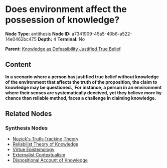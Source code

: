 # Does environment affect the possession of knowledge?

**Node Type:** antithesis
**Node ID:** a7341909-45a5-40b6-a522-14e0462bc475
**Depth:** 4
**Terminal:** No

**Parent:** [Knowledge as Defeasibility Justified True Belief](knowledge-as-defeasibility-justified-true-belief-synthesis-aec63281-a996-416c-bc8b-1d3a101bcb43.md)

## Content

**In a scenario where a person has justified true belief without knowledge of the environment that affects the truth of the proposition, the claim to knowledge may be questioned.**, **For instance, a person in an environment where their senses are systematically deceived, yet they believe more by chance than reliable method, faces a challenge in claiming knowledge.**

## Related Nodes

### Synthesis Nodes

- [Nozick's Truth-Tracking Theory](nozicks-truth-tracking-theory-synthesis-5b7a4b19-304b-414d-9619-f18bdb63e072.md)
- [Reliabilist Theory of Knowledge](reliabilist-theory-of-knowledge-synthesis-62e3879b-a124-485a-85fb-5fc8a8012f88.md)
- [Virtue Epistemology](virtue-epistemology-synthesis-9d8cb139-18d7-4225-9035-601e8f894439.md)
- [Externalist Contextualism](externalist-contextualism-synthesis-cb309d50-0bf7-4ff0-ab3c-381197a5a514.md)
- [Dispositional Account of Knowledge](dispositional-account-of-knowledge-synthesis-91c85e00-f33b-4782-824d-1a46de4f39f0.md)
